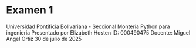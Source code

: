 # Examen 1
Universidad Pontificia Bolivariana - Seccional Monteria 
Python para ingenieria 
Presentado por Elizabeth Hosten 
ID: 000490475
Docente:
Miguel Angel Ortiz
30 de julio de 2025

